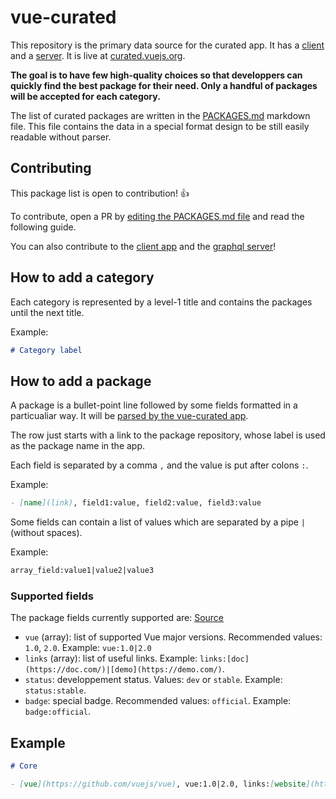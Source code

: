 # vue-curated

This repository is the primary data source for the curated app. It has a [client](https://github.com/vuejs/vue-curated-client) and a [server](https://github.com/vuejs/vue-curated-server). It is live at [curated.vuejs.org](http://curated.vuejs.org/).

**The goal is to have few high-quality choices so that developpers can quickly find the best package for their need. Only a handful of packages will be accepted for each category.**

The list of curated packages are written in the [PACKAGES.md](./PACKAGES.md) markdown file. This file contains the data in a special format design to be still easily readable without parser.

## Contributing

This package list is open to contribution! :+1:

To contribute, open a PR by [editing the PACKAGES.md file](https://github.com/vuejs/vue-curated/edit/master/PACKAGES.md) and read the following guide.

You can also contribute to the [client app](https://github.com/vuejs/vue-curated-client) and the [graphql server](https://github.com/vuejs/vue-curated-server)!

## How to add a category

Each category is represented by a level-1 title and contains the packages until the next title.

Example:

```markdown
# Category label
```

## How to add a package

A package is a bullet-point line followed by some fields formatted in a particualiar way. It will be [parsed by the vue-curated app](https://github.com/vuejs/vue-curated-server/blob/master/src/utils/parse.js#L17).

The row just starts with a link to the package repository, whose label is used as the package name in the app.

Each field is separated by a comma `,` and the value is put after colons `:`.

Example:

```markdown
- [name](link), field1:value, field2:value, field3:value
```

Some fields can contain a list of values which are separated by a pipe `|` (without spaces).

Example:

```markdown
array_field:value1|value2|value3
```

### Supported fields

The package fields currently supported are: [Source](https://github.com/vuejs/vue-curated-server/blob/master/src/providers/github.js#L28)

- `vue` (array): list of supported Vue major versions. Recommended values: `1.0`, `2.0`. Example: `vue:1.0|2.0`
- `links` (array): list of useful links. Example: `links:[doc](https://doc.com/)|[demo](https://demo.com/)`.
- `status`: developpement status. Values: `dev` or `stable`. Example: `status:stable`.
- `badge`: special badge. Recommended values: `official`. Example: `badge:official`.


## Example

```markdown
# Core

- [vue](https://github.com/vuejs/vue), vue:1.0|2.0, links:[website](https://vuejs.org/)|[guide](https://vuejs.org/v2/guide/)|[api](https://vuejs.org/v2/api/)|[examples](https://vuejs.org/v2/examples/), badge:official, status:stable
```
